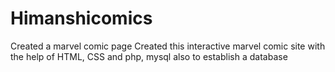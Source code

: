 # Himanshicomics
Created a marvel comic page 
Created this interactive marvel comic site with the help of HTML, CSS and php, mysql also to establish a database
